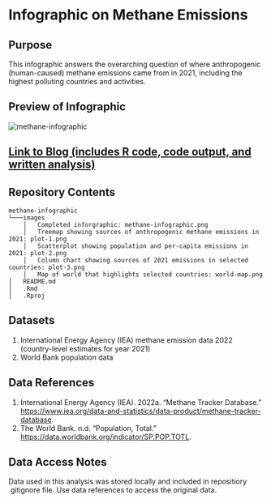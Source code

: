 # Infographic on Methane Emissions

## Purpose
This infographic answers the overarching question of where anthropogenic (human-caused) methane emissions came from in 2021, including the highest polluting countries and activities.

## Preview of Infographic
![methane-infographic](https://github.com/linusghanadan/methane-infographic/assets/141390191/01403098-e790-4fc8-b22a-7526ebe43d3f)

## [Link to Blog (includes R code, code output, and written analysis)](https://linusghanadan.github.io/blog/2024-3-12-post/)

## Repository Contents
    methane-infographic
    └───images
        │   Completed inforgraphic: methane-infographic.png
        │   Treemap showing sources of anthropogenic methane emissions in 2021: plot-1.png
        │   Scatterplot showing population and per-capita emissions in 2021: plot-2.png
        │   Column chart showing sources of 2021 emissions in selected countries: plot-3.png
        │   Map of world that highlights selected countries: world-map.png
    │   README.md
    │   .Rmd
    │   .Rproj

## Datasets
1. International Energy Agency (IEA) methane emission data 2022 (country-level estimates for year 2021)
2. World Bank population data

## Data References
1. International Energy Agency (IEA). 2022a. “Methane Tracker Database.” https://www.iea.org/data-and-statistics/data-product/methane-tracker-database.
2. The World Bank. n.d. “Population, Total.” https://data.worldbank.org/indicator/SP.POP.TOTL.

## Data Access Notes
Data used in this analysis was stored locally and included in repositiory .gitignore file. Use data references to access the original data.
